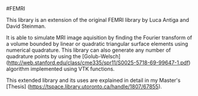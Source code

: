 #FEMRI

This library is an extension of the original FEMRI library by Luca Antiga and David Steinman.

It is able to simulate MRI image aquisition by finding the Fourier transform of a volume bounded by linear or quadratic triangular surface elements using numerical quadrature. This library can also generate any number of quadrature points by using the [Golub-Welsch] (http://web.stanford.edu/class/cme335/spr11/S0025-5718-69-99647-1.pdf) algorithm implemented using VTK functions.

This extended library and its uses are explained in detail in my Master's [Thesis] (https://tspace.library.utoronto.ca/handle/1807/67855).
